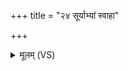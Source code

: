 +++
title = "२४ सूर्याभ्यां स्वाहा"

+++
<details><summary>मूलम् (VS)</summary>

सू॒र्याभ्यां॒ स्वाहा॑ ॥
</details>